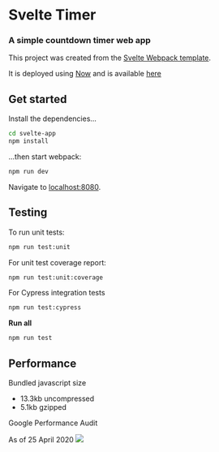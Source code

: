 # Svelte Timer
### A simple countdown timer web app

This project was created from the [Svelte Webpack template](https://github.com/sveltejs/template-webpack).

It is deployed using [Now](https://zeit.co/now) and is available [here](https://svelte-timer-flame.now.sh/)

## Get started

Install the dependencies...

```bash
cd svelte-app
npm install
```

...then start webpack:

```bash
npm run dev
```

Navigate to [localhost:8080](http://localhost:8080).

## Testing

To run unit tests:
```bash
npm run test:unit
```
For unit test coverage report:
```bash
npm run test:unit:coverage
```

For Cypress integration tests
```bash
npm run test:cypress
```

**Run all**
```bash
npm run test
```

## Performance

Bundled javascript size
- 13.3kb uncompressed
- 5.1kb gzipped

Google Performance Audit

As of 25 April 2020
![](https://user-images.githubusercontent.com/18305854/80263358-7f9ecb00-86e4-11ea-9090-796193a6ba28.PNG)
